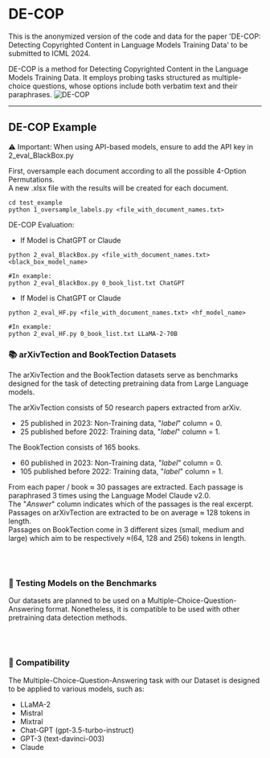 # DE-COP
This is the anonymized version of the code and data for the paper 'DE-COP: Detecting Copyrighted Content in Language Models Training Data' to be submitted to ICML 2024.<br>


DE-COP is a method for Detecting Copyrighted Content in the Language Models Training Data. It employs probing tasks structured as multiple-choice questions, whose options include both verbatim text and their paraphrases.
![DE-COP](https://github.com/avduarte333/DE-COP/assets/79573601/78b2f167-988a-48cf-aef7-805682508873)


---
## DE-COP Example
⚠ Important: When using API-based models, ensure to add the API key in 2_eval_BlackBox.py<br>

First, oversample each document according to all the possible 4-Option Permutations.<br>
A new .xlsx file with the results will be created for each document. 
```
cd test_example
python 1_oversample_labels.py <file_with_document_names.txt>
```
DE-COP Evaluation:
- If Model is ChatGPT or Claude
```
python 2_eval_BlackBox.py <file_with_document_names.txt> <black_box_model_name>

#In example:
python 2_eval_BlackBox.py 0_book_list.txt ChatGPT
```

- If Model is ChatGPT or Claude
```
python 2_eval_HF.py <file_with_document_names.txt> <hf_model_name>

#In example:
python 2_eval_HF.py 0_book_list.txt LLaMA-2-70B
```


### 📚 arXivTection and BookTection Datasets
The arXivTection and the BookTection datasets serve as benchmarks designed for the task of detecting pretraining data from Large Language models.

The arXivTection consists of 50 research papers extracted from arXiv. 
- 25 published in 2023: Non-Training data, "_label_" column = 0.
- 25 published before 2022: Training data, "_label_" column = 1.

The BookTection consists of 165 books. 
- 60 published in 2023: Non-Training data, "_label_" column = 0.
- 105 published before 2022: Training data, "_label_" column = 1.


From each paper / book ≈ 30 passages are extracted. Each passage is paraphrased 3 times using the Language Model Claude v2.0. <br>
The "_Answer_" column indicates which of the passages is the real excerpt.<br>
Passages on arXivTection are extracted to be on average ≈ 128 tokens in length.<br>
Passages on BookTection come in 3 different sizes (small, medium and large) which aim to be respectively ≈(64, 128 and 256) tokens in length.

<br>
<br>

### 🧪 Testing Models on the Benchmarks
Our datasets are planned to be used on a Multiple-Choice-Question-Answering format. Nonetheless, it is compatible to be used with other pretraining data detection methods.<br>

<br>
<br>

### 🤝 Compatibility
The Multiple-Choice-Question-Answering task with our Dataset is designed to be applied to various models, such as:<br>
- LLaMA-2
- Mistral
- Mixtral
- Chat-GPT (gpt-3.5-turbo-instruct)
- GPT-3 (text-davinci-003)
- Claude 
